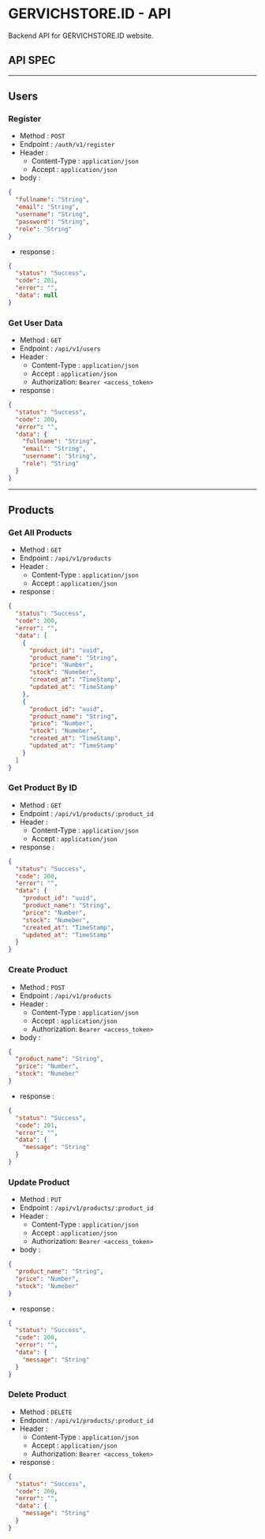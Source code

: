 # GERVICHSTORE.ID - API

Backend API for GERVICHSTORE.ID website.

## API SPEC

---

## Users

### Register

- Method : `POST`
- Endpoint : `/auth/v1/register`
- Header :
  - Content-Type : `application/json`
  - Accept : `application/json`
- body :

```json
{
  "fullname": "String",
  "email": "String",
  "username": "String",
  "password": "String",
  "role": "String"
}
```

- response :

```json
{
  "status": "Success",
  "code": 201,
  "error": "",
  "data": null
}
```

### Get User Data

- Method : `GET`
- Endpoint : `/api/v1/users`
- Header :
  - Content-Type : `application/json`
  - Accept : `application/json`
  - Authorization: `Bearer <access_token>`
- response :

```json
{
  "status": "Success",
  "code": 200,
  "error": "",
  "data": {
    "fullname": "String",
    "email": "String",
    "username": "String",
    "role": "String"
  }
}
```

---

## Products

### Get All Products

- Method : `GET`
- Endpoint : `/api/v1/products`
- Header :
  - Content-Type : `application/json`
  - Accept : `application/json`
- response :

```json
{
  "status": "Success",
  "code": 200,
  "error": "",
  "data": [
    {
      "product_id": "uuid",
      "product_name": "String",
      "price": "Number",
      "stock": "Numeber",
      "created_at": "TimeStamp",
      "updated_at": "TimeStamp"
    },
    {
      "product_id": "uuid",
      "product_name": "String",
      "price": "Number",
      "stock": "Numeber",
      "created_at": "TimeStamp",
      "updated_at": "TimeStamp"
    }
  ]
}
```

### Get Product By ID

- Method : `GET`
- Endpoint : `/api/v1/products/:product_id`
- Header :
  - Content-Type : `application/json`
  - Accept : `application/json`
- response :

```json
{
  "status": "Success",
  "code": 200,
  "error": "",
  "data": {
    "product_id": "uuid",
    "product_name": "String",
    "price": "Number",
    "stock": "Numeber",
    "created_at": "TimeStamp",
    "updated_at": "TimeStamp"
  }
}
```

### Create Product

- Method : `POST`
- Endpoint : `/api/v1/products`
- Header :
  - Content-Type : `application/json`
  - Accept : `application/json`
  - Authorization: `Bearer <access_token>`
- body :

```json
{
  "product_name": "String",
  "price": "Number",
  "stock": "Numeber"
}
```

- response :

```json
{
  "status": "Success",
  "code": 201,
  "error": "",
  "data": {
    "message": "String"
  }
}
```

### Update Product

- Method : `PUT`
- Endpoint : `/api/v1/products/:product_id`
- Header :
  - Content-Type : `application/json`
  - Accept : `application/json`
  - Authorization: `Bearer <access_token>`
- body :

```json
{
  "product_name": "String",
  "price": "Number",
  "stock": "Numeber"
}
```

- response :

```json
{
  "status": "Success",
  "code": 200,
  "error": "",
  "data": {
    "message": "String"
  }
}
```

### Delete Product

- Method : `DELETE`
- Endpoint : `/api/v1/products/:product_id`
- Header :
  - Content-Type : `application/json`
  - Accept : `application/json`
  - Authorization: `Bearer <access_token>`
- response :

```json
{
  "status": "Success",
  "code": 200,
  "error": "",
  "data": {
    "message": "String"
  }
}
```
